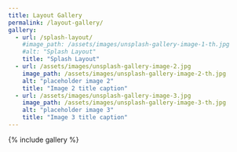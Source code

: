 ```yaml
---
title: Layout Gallery
permalink: /layout-gallery/
gallery:
  - url: /splash-layout/
    #image_path: /assets/images/unsplash-gallery-image-1-th.jpg
    #alt: "Splash Layout"
    title: "Splash Layout"
  - url: /assets/images/unsplash-gallery-image-2.jpg
    image_path: /assets/images/unsplash-gallery-image-2-th.jpg
    alt: "placeholder image 2"
    title: "Image 2 title caption"
  - url: /assets/images/unsplash-gallery-image-3.jpg
    image_path: /assets/images/unsplash-gallery-image-3-th.jpg
    alt: "placeholder image 3"
    title: "Image 3 title caption"
---
```


{% include gallery %}
